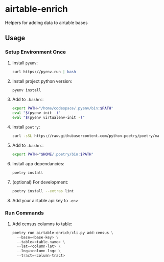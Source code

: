 # airtable-enrich

Helpers for adding data to airtable bases

## Usage

### Setup Environment Once

1. Install `pyenv`:

    ```sh
    curl https://pyenv.run | bash
    ```

1. Install project python version:

    ```sh
    pyenv install
    ```

1. Add to `.bashrc`:

    ```sh
    export PATH="/home/codespace/.pyenv/bin:$PATH"
    eval "$(pyenv init -)"
    eval "$(pyenv virtualenv-init -)"
    ```

1. Install `poetry`:

    ```sh
    curl -sSL https://raw.githubusercontent.com/python-poetry/poetry/master/get-poetry.py | python -
    ```

1. Add to `.bashrc`:

    ```sh
    export PATH="$HOME/.poetry/bin:$PATH"
    ```

1. Install app dependancies:

    ```sh
    poetry install
    ```

1. (optional) For development:

    ```sh
    poetry install --extras lint
    ```

1. Add your airtable api key to `.env`

### Run Commands

1. Add census columns to table:

    ```python
    poetry run airtable-enrich/cli.py add-census \
      --base=<base-key> \
      --table=<table-name> \
      --lat=<column-lat> \
      --lng=<column-lng> \
      --tract=<column-tract>
    ```
